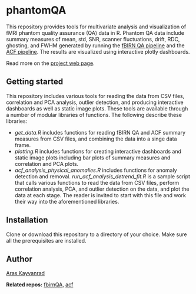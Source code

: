 # phantomQA
This repository provides tools for multivariate analysis and visualization of fMRI phantom quality assurance (QA) data in R. Phantom QA data include summary measures of mean, std, SNR, scanner fluctuations, drift, RDC, ghosting, and FWHM generated by running the [fBIRN QA pipeline](https://www.nitrc.org/projects/bxh_xcede_tools/) and the [ACF pipeline](https://github.com/kayvanrad/acf). The results are visualized using interactive plotly dashboards.

Read more on the [project web page](https://kayvanrad.github.io/phantomQA/).

## Getting started
This repository includes various tools for reading the data from CSV files, correlation and PCA analysis, outlier detection, and producing interactive dashboards as well as static image plots. These tools are available through a number of modular libraries of functions. The following describe these libraries:
- *get_data.R* includes functions for reading fBIRN QA and ACF summary measures from CSV files, and combining the data into a singe data frame.
- *plotting.R* includes functions for creating interactive dashboards and static image plots including bar plots of summary measures and correlation and PCA plots.
- *acf_analysis_physical_anomalies.R* includes functions for anomaly detection and removal.
*run_acf_analysis_detrend_fit.R* is a sample script that calls various functions to read the data from CSV files, perform correlation analysis, PCA, and outlier detection on the data, and plot the data at each stage. The reader is invited to start with this file and work their way into the aforementioned libraries.

## Installation
Clone or download this repository to a directory of your choice. Make sure all the prerequisites are installed.

## Author
[Aras Kayvanrad](https://www.linkedin.com/in/kayvanrad/)

**Related repos:** [fbirnQA](https://github.com/kayvanrad/fbirnQA), [acf](https://github.com/kayvanrad/acf)
